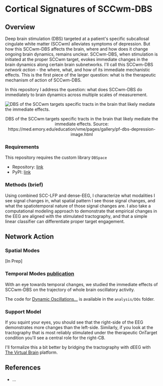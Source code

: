 # Cortical Signatures of SCCwm-DBS
## Overview
Deep brain stimulation (DBS) targeted at a patient's specific subcallosal cingulate white matter (SCCwm) alleviates symptoms of depression.
But how this SCCwm-DBS affects the brain, where and how does it change ongoing brain dynamics, remains unclear.
SCCwm-DBS, when stimulation is initiated at the proper SCCwm target, evokes immediate changes in the brain dynamics along certain brain subnetworks.
I'll call this SCCwm-DBS _network action_ - the where, what, and how of its immediate mechanistic effects.
This is the first piece of the larger question: what is the therapeutic mechanism of action of SCCwm-DBS.

In this repository I address the question: what does SCCwm-DBS do immediately to brain dynamics across multiple scales of measurement.

![DBS of the SCCwm targets specific tracts in the brain that likely mediate the immediate effects.](https://med.emory.edu/education/vme/assets/images/gallery/dbs-depression/dbs-for-major-depression.jpg)
<p align="center">DBS of the SCCwm targets specific tracts in the brain that likely mediate the immediate effects. Source: https://med.emory.edu/education/vme/pages/gallery/pf-dbs-depression-image.html</p>

### Requirements
This repository requires the custom library ```DBSpace``` 
* Repository: [link](https://github.com/virati/DBSpace)
* PyPI: [link](https://pypi.org/project/dbspace/)


### Methods (brief)
Using combined SCC-LFP and dense-EEG, I characterize what modalities I see signal changes in, what spatial pattern I see those signal changes, and what the spatiotemporal nature of those signal changes are.
I also take a computational modeling approach to demonstrate that empirical changes in the EEG are aligned with the stimulated tractography, and that a simple linear classifier can differentiate proper target engagement.

## Network Action
### Spatial Modes
[In Prep]

### Temporal Modes [publication](https://www.frontiersin.org/articles/10.3389/fnins.2022.768355/full)
With an eye towards temporal changes, we studied the immediate effects of SCCwm-DBS on the trajectory of whole brain oscillatory activity.

The code for [Dynamic Oscillations...](https://www.frontiersin.org/articles/10.3389/fnins.2022.768355/full) is available in the ```analysis/DOs``` folder.

### Support Model
If you squint your eyes, you should see that the right-side of the EEG demonstrates more changes than the left-side.
Similarly, if you look at the tractography that is most reliably stimulated under the therapeutic OnTarget condition you'll see a central role for the right-CB.

I'll formalize this a bit better by bridging the tractography with dEEG with [The Virtual Brain]() platform.

## References
* ...
